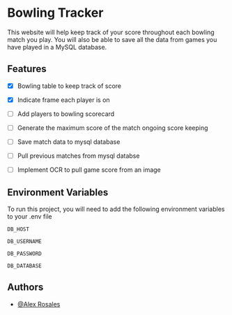 
# Bowling Tracker

This website will help keep track of your score throughout each bowling match you play. You will also be able to save all the data from games you have played in a MySQL database.




## Features

- [X]   Bowling table to keep track of score  
- [X]   Indicate frame each player is on
- [ ]   Add players to bowling scorecard 
- [ ]   Generate the maximum score of the match ongoing score keeping
- [ ]   Save match data to mysql database
- [ ]   Pull previous matches from mysql databse
- [ ]   Implement OCR to pull game score from an image





## Environment Variables

To run this project, you will need to add the following environment variables to your .env file

`DB_HOST` 

`DB_USERNAME`

`DB_PASSWORD`

`DB_DATABASE`


## Authors

- [@Alex Rosales](https://github.com/hAlexrr)

